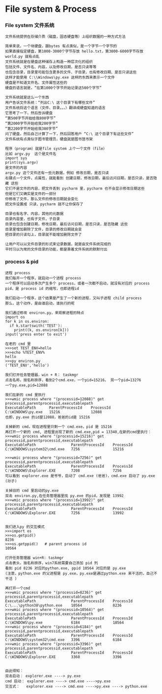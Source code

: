 #  File system & Process

### File system 文件系统

    文件系统提供在存储介质（磁盘，固态硬盘等）上组织数据的一种方式方法
    
    简单来说，一个块硬盘，跟bytes 有点类似，是一个字节一个字节的
    如果直接指定硬盘，第1000-3000个字节存放 hello.txt，第3000-6000字节存放 world.py 就有点乱
    文件系统就是在硬盘这种储存上构造一种层次化的组织
    包括文件、文件名、内容，以及修改日期，是否只读等等
    也包含目录，目录里可能包含更多的文件、子目录，也有修改日期、是否只读这些
    这样才能使用 C:\\Windows\py.exe 这样的东西来表示一个文件
    硬盘是不知道文件名、文件属性这些的 
    硬盘的语言就是，“在第1000个字节开始记录这500个字节”
    
    文件系统就是这么一个东西
    用户告诉文件系统：“列出C:\ 这个目录下有哪些文件”
    文件系统将这个语言（文件、目录。。。）翻译成硬盘知道的语言
    它思考了一下，然后告诉硬盘
    “第500字节开始给我800字节”
    “第2000字节开始给我200字节”
    “第2200字节开始给我300字节”
    问了硬盘，然后自己计算了一下，然后回答用户 “C:\ 这个目录下有这些文件”
    文件系统有点类似于图书管理员，硬盘就是图书馆书架    
    
    程序（program）就是file system 上个一个文件（file）
    比如 argv.py  这个是文件名
    import sys
    print(sys.argv)
    是文件的内容
    argv.py 这个文件还有一些元数据，例如 修改日期，是否只读 
    右键点一个文件，点属性，就能看到 创建日期，修改日期，最后访问日期，是否只读，是否隐藏 这些
    它们不是文件的内容，把文件丢到 pycharm 里，pycharm 也不会显示修改日期这些
    但是它们又确实是文件的一部分
    你修改了文件，那么文件的修改日期就会变化
    把文件设置成 只读，pycharm 就不让你保存了
    
    目录也有名字、内容，其他的元数据
    目录内容里，也有子文件，子目录
    目录也包含创建日期，修改日期，最后访问日期，是否只读，是否隐藏 这些 
    目录里增加删除了文件，目录的修改日期就会变
    把目录的只读勾上，目录就不能增加删除文件了
    
    让用户可以以文件目录的形式来记录数据，就是由文件系统完成的
    平时习以为常的文件目录的功能，都是靠着文件系统的默默付出
    
### process & pid

    进程 process
    我们每开一个程序，就启动一个进程 process
    一个程序可以启动多次产生多个 process，或者一次都不启动，就没有对应的 process
    pid，是 process id 的缩写，也即进程id
    
    我们启动一个程序，这个结果是产生了一个新的进程，又叫子进程 child process
    那么，这个动作，是由谁启动，谁执行的呢      
    
    我们通过修改 environ.py，来观察进程的特点
    import os
    for k in os.environ:
      if k.startswith('TEST'):
        print((k, os.environ[k]))
    input('press enter to exit')
    
    在老的 cmd 里 
    >>>set TEST_ENV=hello
    >>>echo %TEST_ENV%
    hello
    >>>py environ.py
    ('TEST_ENV','hello')
    
    我们打开任务管理器，win + R： taskmgr
    点击名称，按名称排序，看到2个cmd.exe，一个pid=15216， 另一个pid=13276
    一个py.exe,pid=12088
    
    我们在新的 cmd 里执行
    >>>wmic process where "(processid=12088)" get processid,parentprocessid,executablepath
    ExecutablePath      ParentProcessId    ProcessId
    C:\WINDOWS\py.exe   15216              12088
    也即，py.exe 的id是12088，爸爸的id是 15216
    
    关掉新的 cmd，现在进程里只剩一个 cmd.exe，pid 是 15216
    再打开一个新的 cmd, 进程里出现了新的 cmd.exe,pid = 13340,在新的cmd里执行：
    >>>wmic process where "(processid=15216)" get processid,parentprocessid,executablepath
    ExecutablePath                ParentProcessId    ProcessId
    C:\WINDOWS\system32\cmd.exe   7256               15216    
    
    >>>wmic process where "(processid=7256)" get processid,parentprocessid,executablepath
    ExecutablePath                ParentProcessId    ProcessId
    C:\WINDOWS\Explorer.EXE       7208               7256     
    可以看到 explorer.exe 是爷爷，启动了 cmd.exe (爸爸)，cmd.exe 启动了 py.exe (孙子)
    
    关掉旧的 cmd 里启动的py.exe
    双击 environ.py,在任务管理器里找 py.exe 的pid，发现是 13992    
    >>>wmic process where "(processid=13992)" get processid,parentprocessid,executablepath
    ExecutablePath                ParentProcessId    ProcessId
    C:\WINDOWS\Explorer.EXE       7256               13992     
   
    
    我们进入py 的交互模式
    >>>import os
    >>>os.getpid()
    8236
    >>>os.getppid()   # parent process id
    10564
    
    打开任务管理器 win+R: taskmgr
    点击表头，按名称排序，win7系统需要自己添加 pid 列
    看到 pid 8236 对应的python.exe, ppid 10564 对应的是 py.exe
    (注意，python.exe 的父进程是 py.exe，py.exe是通过python.exe 来干活的，自己不干活 )
    
    再打开一个cmd
    >>>wmic process where "(processid=8236)" get processid,parentprocessid,executablepath
    ExecutablePath                ParentProcessId    ProcessId
    C:\...\python38\python.exe    10564              8236   
    >>>wmic process where "(processid=10564)" get processid,parentprocessid,executablepath
    ExecutablePath                ParentProcessId    ProcessId
    C:\WINDOWS\py.exe             6184               10564   
    >>>wmic process where "(processid=6184)" get processid,parentprocessid,executablepath
    ExecutablePath                ParentProcessId    ProcessId
    C:\WINDOWS\system32\cmd.exe   3396               6184   
    >>>wmic process where "(processid=3396)" get processid,parentprocessid,executablepath
    ExecutablePath                ParentProcessId    ProcessId
    C:\WINDOWS\Explorer.EXE       3360               3396  
   
      
    由此得知：
    双击启动： explorer.exe ----> py.exe
    cmd 启动： explorer.exe ----> cmd.exe ---->py.exe
    交互式：   explorer.exe ----> cmd.exe ---->py.exe ----> python.exe
    

    
    
